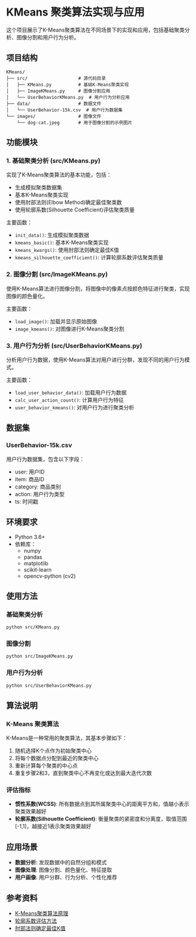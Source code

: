# KMeans 聚类算法实现与应用

这个项目展示了K-Means聚类算法在不同场景下的实现和应用，包括基础聚类分析、图像分割和用户行为分析。

## 项目结构

```
KMeans/
├── src/                   # 源代码目录
│   ├── KMeans.py          # 基础K-Means聚类实现
│   ├── ImageKMeans.py     # 图像分割应用
│   └── UserBehaviorKMeans.py  # 用户行为分析应用
├── data/                  # 数据文件
│   └── UserBehavior-15k.csv  # 用户行为数据集
└── images/                # 图像文件
    └── dog-cat.jpeg       # 用于图像分割的示例图片
```

## 功能模块

### 1. 基础聚类分析 (src/KMeans.py)

实现了K-Means聚类算法的基本功能，包括：

- 生成模拟聚类数据集
- 基本K-Means聚类实现
- 使用肘部法则(Elbow Method)确定最佳聚类数
- 使用轮廓系数(Silhouette Coefficient)评估聚类质量

主要函数：
- `init_data()`: 生成模拟聚类数据
- `kmeans_basic()`: 基本K-Means聚类实现
- `kmeans_kwargs()`: 使用肘部法则确定最佳K值
- `kmeans_silhouette_coefficient()`: 计算轮廓系数评估聚类质量

### 2. 图像分割 (src/ImageKMeans.py)

使用K-Means算法进行图像分割，将图像中的像素点按颜色特征进行聚类，实现图像的颜色量化。

主要函数：
- `load_image()`: 加载并显示原始图像
- `image_kmeans()`: 对图像进行K-Means聚类分割

### 3. 用户行为分析 (src/UserBehaviorKMeans.py)

分析用户行为数据，使用K-Means算法对用户进行分群，发现不同的用户行为模式。

主要函数：
- `load_user_behavior_data()`: 加载用户行为数据
- `calc_user_action_count()`: 计算用户行为特征
- `user_behavior_kmeans()`: 对用户行为进行聚类分析

## 数据集

### UserBehavior-15k.csv

用户行为数据集，包含以下字段：
- user: 用户ID
- item: 商品ID
- category: 商品类别
- action: 用户行为类型
- ts: 时间戳

## 环境要求

- Python 3.6+
- 依赖库：
  - numpy
  - pandas
  - matplotlib
  - scikit-learn
  - opencv-python (cv2)

## 使用方法

### 基础聚类分析

```bash
python src/KMeans.py
```

### 图像分割

```bash
python src/ImageKMeans.py
```

### 用户行为分析

```bash
python src/UserBehaviorKMeans.py
```

## 算法说明

### K-Means 聚类算法

K-Means是一种常用的聚类算法，其基本步骤如下：

1. 随机选择K个点作为初始聚类中心
2. 将每个数据点分配到最近的聚类中心
3. 重新计算每个聚类的中心点
4. 重复步骤2和3，直到聚类中心不再变化或达到最大迭代次数

### 评估指标

- **惯性系数(WCSS)**: 所有数据点到其所属聚类中心的距离平方和，值越小表示聚类效果越好
- **轮廓系数(Silhouette Coefficient)**: 衡量聚类的紧密度和分离度，取值范围[-1,1]，越接近1表示聚类效果越好

## 应用场景

- **数据分析**: 发现数据中的自然分组和模式
- **图像处理**: 图像分割、颜色量化、特征提取
- **用户画像**: 用户分群、行为分析、个性化推荐

## 参考资料

- [K-Means聚类算法原理](https://scikit-learn.org/stable/modules/clustering.html#k-means)
- [轮廓系数评估方法](https://scikit-learn.org/stable/modules/generated/sklearn.metrics.silhouette_score.html)
- [肘部法则确定最佳K值](https://en.wikipedia.org/wiki/Elbow_method_(clustering))